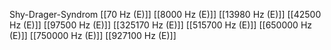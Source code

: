 Shy-Drager-Syndrom
[[70 Hz (E)]]
[[8000 Hz (E)]]
[[13980 Hz (E)]]
[[42500 Hz (E)]]
[[97500 Hz (E)]]
[[325170 Hz (E)]]
[[515700 Hz (E)]]
[[650000 Hz (E)]]
[[750000 Hz (E)]]
[[927100 Hz (E)]]